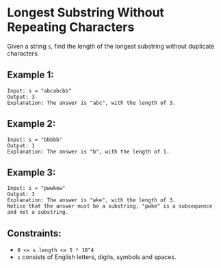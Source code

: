 # Longest Substring Without Repeating Characters

Given a string `s`, find the length of the longest substring without duplicate characters.

## Example 1:

```
Input: s = "abcabcbb"
Output: 3
Explanation: The answer is "abc", with the length of 3.
```

## Example 2:

```
Input: s = "bbbbb"
Output: 1
Explanation: The answer is "b", with the length of 1.
```

## Example 3:

```
Input: s = "pwwkew"
Output: 3
Explanation: The answer is "wke", with the length of 3.
Notice that the answer must be a substring, "pwke" is a subsequence and not a substring.
```

## Constraints:

* `0 <= s.length <= 5 * 10^4`
* `s` consists of English letters, digits, symbols and spaces.
